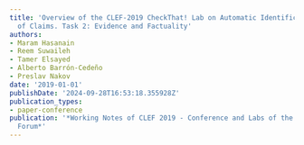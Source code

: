 ```yaml
---
title: 'Overview of the CLEF-2019 CheckThat! Lab on Automatic Identification and Verification
  of Claims. Task 2: Evidence and Factuality'
authors:
- Maram Hasanain
- Reem Suwaileh
- Tamer Elsayed
- Alberto Barrón-Cedeño
- Preslav Nakov
date: '2019-01-01'
publishDate: '2024-09-28T16:53:18.355928Z'
publication_types:
- paper-conference
publication: '*Working Notes of CLEF 2019 - Conference and Labs of the Evaluation
  Forum*'
---
```

